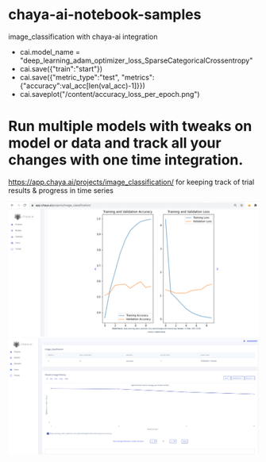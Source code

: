 # chaya-ai-notebook-samples
image_classification with chaya-ai integration

- cai.model_name = "deep_learning_adam_optimizer_loss_SparseCategoricalCrossentropy"
- cai.save({"train":"start"})
- cai.save({"metric_type":"test", "metrics":{"accuracy":val_acc[len(val_acc)-1]}})
- cai.saveplot("/content/accuracy_loss_per_epoch.png")

# Run multiple models with tweaks on model or data and track all your changes with one time integration.
https://app.chaya.ai/projects/image_classification/ for keeping track of trial results & progress in time series

![Alt text](assets/cplots.png?raw=true "Title")
![Alt text](assets/ctrials.png?raw=true "Title")

